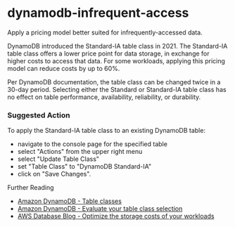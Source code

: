 # dynamodb-infrequent-access

Apply a pricing model better suited for infrequently-accessed data.

DynamoDB introduced the Standard-IA table class in 2021. The Standard-IA table class offers a lower price point for data storage, in exchange for higher costs to access that data. For some workloads, applying this pricing model can reduce costs by up to 60%.

Per DynamoDB documentation, the table class can be changed twice in a 30-day period. Selecting either the Standard or Standard-IA table class has no effect on table performance, availability, reliability, or durability.

### Suggested Action

To apply the Standard-IA table class to an existing DynamoDB table:
- navigate to the console page for the specified table
- select "Actions" from the upper right menu
- select "Update Table Class"
- set "Table Class" to "DynamoDB Standard-IA"
- click on "Save Changes".

Further Reading
- [Amazon DynamoDB - Table classes](https://docs.aws.amazon.com/amazondynamodb/latest/developerguide/HowItWorks.TableClasses.html)
- [Amazon DynamoDB - Evaluate your table class selection](https://docs.aws.amazon.com/amazondynamodb/latest/developerguide/CostOptimization_TableClass.html)
- [AWS Database Blog - Optimize the storage costs of your workloads](https://aws.amazon.com/blogs/database/optimize-the-storage-costs-of-your-workloads-with-amazon-dynamodb-standard-ia-table-class/)
